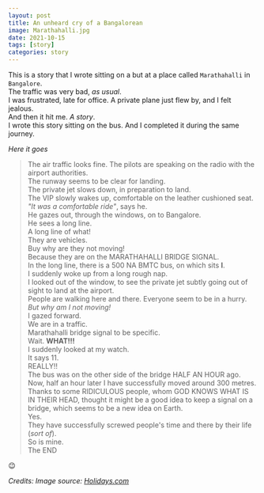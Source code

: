 ```yaml
---
layout: post
title: An unheard cry of a Bangalorean
image: Marathahalli.jpg
date: 2021-10-15
tags: [story]
categories: story
---
```


This is a story that I wrote sitting on a but at a place called `Marathahalli` in `Bangalore`.  
The traffic was very bad, _as usual_.  
I was frustrated, late for office.
A private plane just flew by, and I felt jealous.  
And then it hit me. _A story_.  
I wrote this story sitting on the bus. And I completed it during the same journey.  

_Here it goes_

>The air traffic looks fine. The pilots are speaking on the radio with the airport authorities.  
The runway seems to be clear for landing.  
The private jet slows down, in preparation to land.  
The VIP slowly wakes up, comfortable on the leather cushioned seat.  
_"It was a comfortable ride"_, says he.  
He gazes out, through the windows, on to Bangalore.  
He sees a long line.  
A long line of what!  
They are vehicles.  
Buy why are they not moving!  
Because they are on the MARATHAHALLI BRIDGE SIGNAL.  
In the long line, there is a 500 NA BMTC bus, on which sits **I**.  
I suddenly woke up from a long rough nap.  
I looked out of the window, to see the private jet subtly going out of sight to land at the airport.  
People are walking here and there. Everyone seem to be in a hurry.  
_But why am I not moving!_  
I gazed forward.  
We are in a traffic.  
Marathahalli bridge signal to be specific.  
Wait. **WHAT!!!**  
I suddenly looked at my watch.  
It says 11.  
REALLY!!  
The bus was on the other side of the bridge HALF AN HOUR ago.  
Now, half an hour later I have successfully moved around 300 metres.  
Thanks to some RIDICULOUS people, whom GOD KNOWS WHAT IS IN THEIR HEAD, thought it might be a good idea to keep a signal on a bridge, which seems to be a new idea on Earth.  
Yes.  
They have successfully screwed people's time and there by their life (_sort of_).  
So is mine.  
The END

😉

_Credits: Image source: [Holidays.com](https://www.holidify.com/)_  
